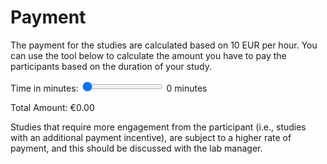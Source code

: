 
# Payment

The payment for the studies are calculated based on 10 EUR per hour. You can use the tool below to calculate the amount you have to pay the participants based on the duration of your study.

<div>
    <label for="timeSlider">Time in minutes:</label>
    <input type="range" id="timeSlider" name="timeSlider" min="0" max="120" value="0" oninput="updateAmount()">
    <span id="timeDisplay">0</span> minutes
</div>
<div>
    <p>Total Amount: <span id="totalAmount">€0.00</span></p>
</div>

Studies that require more engagement from the participant (i.e., studies with an additional payment incentive), are subject to a higher rate of payment, and this should be discussed with the lab manager.
